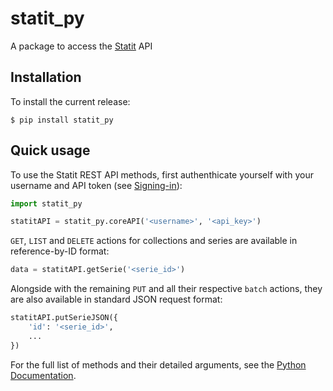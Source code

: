 # statit_py
A package to access the [Statit](https://gostatit.com) API

## Installation

To install the current release:

```
$ pip install statit_py
```

## Quick usage

To use the Statit REST API methods, first authenthicate yourself with your username and API token (see [Signing-in](https://help.gostatit.com/excel/signin/#authentication)):

```py
import statit_py

statitAPI = statit_py.coreAPI('<username>', '<api_key>')
```

`GET`, `LIST` and `DELETE` actions for collections and series are available in reference-by-ID format:

```py
data = statitAPI.getSerie('<serie_id>')
```

Alongside with the remaining `PUT` and all their respective `batch`  actions, they are also available in standard JSON request format:

```py
statitAPI.putSerieJSON({
    'id': '<serie_id>',
    ...
})
```

For the full list of methods and their detailed arguments, see the [Python Documentation]().






